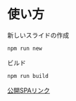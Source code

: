 # 使い方

新しいスライドの作成

```zsh
npm run new
```

ビルド

```zsh
npm run build
```

[公開SPAリンク](https://aozora-asu.github.io/note)
